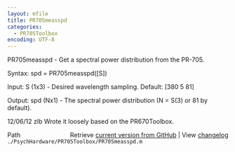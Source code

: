 ```yaml
---
layout: mfile
title: PR705measspd
categories:
  - PR705Toolbox
encoding: UTF-8
---
```


PR705measspd - Get a spectral power distribution from the PR-705.

Syntax:
spd = PR705measspd([S])

Input:
S (1x3) - Desired wavelength sampling. Default: [380 5 81]

Output:
spd (Nx1) - The spectral power distribution (N = S(3) or 81 by default).

12/06/12   zlb   Wrote it loosely based on the PR670Toolbox.


<div class="code_header" style="text-align:right;">
  <span style="float:left;">Path&nbsp;&nbsp;</span> <span class="counter">Retrieve <a href=
  "https://raw.github.com/Psychtoolbox-3/Psychtoolbox-3/beta/./PsychHardware/PR705Toolbox/PR705measspd.m">current version from GitHub</a> | View <a href=
  "https://github.com/Psychtoolbox-3/Psychtoolbox-3/commits/beta/./PsychHardware/PR705Toolbox/PR705measspd.m">changelog</a></span>
</div>
<div class="code">
  <code>./PsychHardware/PR705Toolbox/PR705measspd.m</code>
</div>
